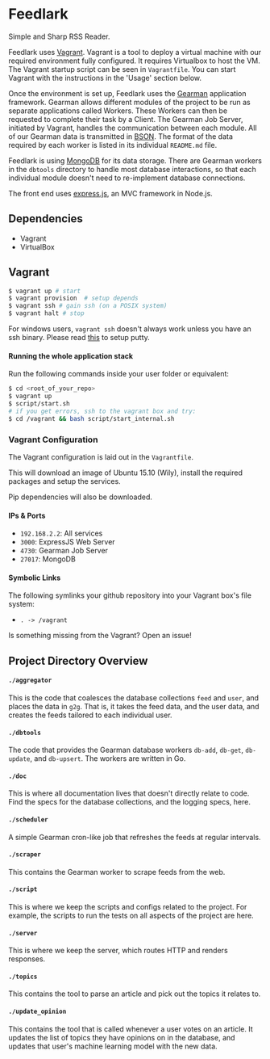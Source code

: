 Feedlark
========

Simple and Sharp RSS Reader.

Feedlark uses [Vagrant](http://vagrantup.com). Vagrant is a tool to deploy a virtual machine with our required environment fully configured. It requires Virtualbox to host the VM. The Vagrant startup script can be seen in `Vagrantfile`. You can start Vagrant with the instructions in the 'Usage' section below.

Once the environment is set up, Feedlark uses the [Gearman](http://gearman.org) application framework. Gearman allows different modules of the project to be run as separate applications called Workers. These Workers can then be requested to complete their task by a Client. The Gearman Job Server, initiated by Vagrant, handles the communication between each module. All of our Gearman data is transmitted in [BSON](https://en.wikipedia.org/wiki/BSON). The format of the data required by each worker is listed in its individual `README.md` file.

Feedlark is using [MongoDB](http://mongodb.org) for its data storage. There are Gearman workers in the `dbtools` directory to handle most database interactions, so that each individual module doesn't need to re-implement database connections.

The front end uses [express.js](http://expressjs.com/), an MVC framework in Node.js.


Dependencies
------------

- Vagrant
- VirtualBox


Vagrant
-------------

```sh
$ vagrant up # start
$ vagrant provision  # setup depends
$ vagrant ssh # gain ssh (on a POSIX system)
$ vagrant halt # stop
```

For windows users, `vagrant ssh` doesn't always work unless you have an ssh binary.
Please read
[this](https://github.com/Varying-Vagrant-Vagrants/VVV/wiki/Connect-to-Your-Vagrant-Virtual-Machine-with-PuTTY)
to setup putty.

#### Running the whole application stack

Run the following commands inside your user folder or equivalent:

```sh
$ cd <root_of_your_repo>
$ vagrant up
$ script/start.sh
# if you get errors, ssh to the vagrant box and try:
$ cd /vagrant && bash script/start_internal.sh
```

### Vagrant Configuration

The Vagrant configuration is laid out in the `Vagrantfile`.

This will download an image of Ubuntu 15.10 (Wily), install the required
packages and setup the services.

Pip dependencies will also be downloaded.

#### IPs & Ports

- `192.168.2.2`: All services
- `3000`: ExpressJS Web Server
- `4730`: Gearman Job Server
- `27017`: MongoDB

#### Symbolic Links

The following symlinks your github repository into your Vagrant box's file system:

- `. -> /vagrant`

Is something missing from the Vagrant? Open an issue!

Project Directory Overview
--------------------------

#### `./aggregator`

This is the code that coalesces the database collections `feed` and `user`, and places the data in `g2g`. That is, it takes the feed data, and the user data, and creates the feeds tailored to each individual user.

#### `./dbtools`

The code that provides the Gearman database workers `db-add`, `db-get`, `db-update`, and `db-upsert`. The workers are written in Go.

#### `./doc`

This is where all documentation lives that doesn't directly relate to code. Find the specs for the database collections, and the logging specs, here.

#### `./scheduler`

A simple Gearman cron-like job that refreshes the feeds at regular intervals.

#### `./scraper`

This contains the Gearman worker to scrape feeds from the web.

#### `./script`

This is where we keep the scripts and configs related to the project. For example, the scripts to run the tests on all aspects of the project are here.

#### `./server`

This is where we keep the server, which routes HTTP and renders responses.

#### `./topics`

This contains the tool to parse an article and pick out the topics it relates to.

#### `./update_opinion`

This contains the tool that is called whenever a user votes on an article. It updates the list of topics they have opinions on in the database, and updates that user's machine learning model with the new data.

